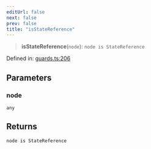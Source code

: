 ```yaml
---
editUrl: false
next: false
prev: false
title: "isStateReference"
---
```


> **isStateReference**(`node`): `node is StateReference`

Defined in: [guards.ts:206](https://github.com/rcs-agents/rcs-lang/blob/81d17140acf0fdf5d22c6fbab7c85de9a28f20ae/packages/ast/src/guards.ts#L206)

## Parameters

### node

`any`

## Returns

`node is StateReference`
